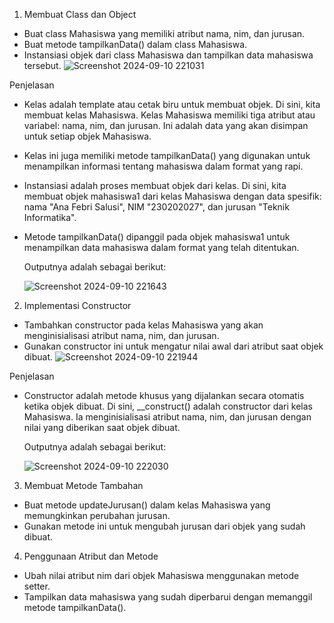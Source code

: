 1. Membuat Class dan Object
- Buat class Mahasiswa yang memiliki atribut nama, nim, dan jurusan.
- Buat metode tampilkanData() dalam class Mahasiswa.
- Instansiasi objek dari class Mahasiswa dan tampilkan data mahasiswa tersebut.
  ![Screenshot 2024-09-10 221031](https://github.com/user-attachments/assets/f86d1199-977c-48e5-a966-e34850aacac3)

Penjelasan
  * Kelas adalah template atau cetak biru untuk membuat objek. Di sini, kita membuat kelas Mahasiswa.
Kelas Mahasiswa memiliki tiga atribut atau variabel: nama, nim, dan jurusan. Ini adalah data yang akan disimpan untuk setiap objek Mahasiswa.
  * Kelas ini juga memiliki metode tampilkanData() yang digunakan untuk menampilkan informasi tentang mahasiswa dalam format yang rapi.
  * Instansiasi adalah proses membuat objek dari kelas. Di sini, kita membuat objek mahasiswa1 dari kelas Mahasiswa dengan data spesifik: nama "Ana Febri Salusi", NIM "230202027", dan jurusan "Teknik Informatika".
  * Metode tampilkanData() dipanggil pada objek mahasiswa1 untuk menampilkan data mahasiswa dalam format yang telah ditentukan.
    
    Outputnya adalah sebagai berikut:
    
    ![Screenshot 2024-09-10 221643](https://github.com/user-attachments/assets/e989781d-775c-41f4-954f-49e817ddda9b)
    
2. Implementasi Constructor
- Tambahkan constructor pada kelas Mahasiswa yang akan menginisialisasi
atribut nama, nim, dan jurusan.
- Gunakan constructor ini untuk mengatur nilai awal dari atribut saat objek dibuat.
    ![Screenshot 2024-09-10 221944](https://github.com/user-attachments/assets/48ddcfc0-393b-4e6b-9204-d95a97298f8a)

Penjelasan 
- Constructor adalah metode khusus yang dijalankan secara otomatis ketika objek dibuat.
Di sini, __construct() adalah constructor dari kelas Mahasiswa. Ia menginisialisasi atribut nama, nim, dan jurusan dengan nilai yang diberikan saat objek dibuat.

  Outputnya adalah sebagai berikut:
  
  ![Screenshot 2024-09-10 222030](https://github.com/user-attachments/assets/b3ebe016-dcfd-4457-8365-9202352f9526)

3. Membuat Metode Tambahan
- Buat metode updateJurusan() dalam kelas Mahasiswa yang memungkinkan
perubahan jurusan.
- Gunakan metode ini untuk mengubah jurusan dari objek yang sudah dibuat.
  
4. Penggunaan Atribut dan Metode
- Ubah nilai atribut nim dari objek Mahasiswa menggunakan metode setter.
- Tampilkan data mahasiswa yang sudah diperbarui dengan memanggil metode
tampilkanData().
